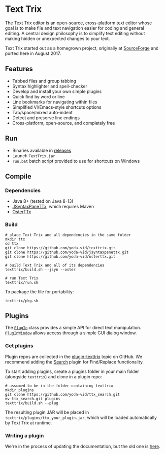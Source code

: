 # Text Trix

The Text Trix editor is an open-source, cross-platform text editor whose goal is to make file and text navigation easier for coding and general editing. A central design philosophy is to simplify text editing without making hidden or unexpected changes to your text.

Text Trix started out as a homegrown project, originally at [SourceForge](https://sourceforge.net/projects/texttrix/) and ported here in August 2017.

## Features

* Tabbed files and group tabbing
* Syntax highlighter and spell-checker
* Develop and install your own simple plugins
* Quick find by word or line
* Line bookmarks for navigating within files
* Simplified Vi/Emacs-style shortcuts options
* Tab/space/mixed auto-indent
* Detect and preserve line endings
* Cross-platform, open-source, and completely free

## Run

* Binaries available in [releases](https://github.com/yoda-vid/texttrix/releases)
* Launch ``TextTrix.jar``
* ``run.bat`` batch script provided to use for shortcuts on Windows

## Compile

### Dependencies

* Java 8+ (tested on Java 8-13)
* [JSyntaxPaneTTx](https://github.com/yoda-vid/jsyntaxpanettx), which requires Maven
* [OsterTTx](https://github.com/yoda-vid/osterttx)

### Build



```
# place Text Trix and all dependencies in the same folder
mkdir ttx
cd ttx
git clone https://github.com/yoda-vid/texttrix.git
git clone https://github.com/yoda-vid/jsyntaxpanettx.git
git clone https://github.com/yoda-vid/osterttx.git

# build Text Trix and all of its dependencies
texttrix/build.sh --jsyn --oster

# run Text Trix
texttrix/run.sh
```

To package the file for portability:

```
texttrix/pkg.sh
```

## Plugins

The [`PlugIn`](https://github.com/yoda-vid/texttrix/blob/master/com/textflex/texttrix/PlugIn.java) class provides a simple API for direct text manipulation. [`PlugInWindow`](https://github.com/yoda-vid/texttrix/blob/master/com/textflex/texttrix/PlugInWindow.java) allows access through a simple GUI dialog window.

### Get plugins

Plugin repos are collected in the [plugin-texttrix](https://github.com/topics/plugin-texttrix) topic on GitHub. We recommend adding the [Search](https://github.com/yoda-vid/ttx_search) plugin for Find/Replace functionality.

To start adding plugins, create a plugins folder in your main folder (alongside `texttrix`) and clone in a plugin repo:

```
# assumed to be in the folder containing texttrix
mkdir plugins
git clone https://github.com/yoda-vid/ttx_search.git
mv ttx_search.git plugins
texttrix/build.sh --plug
```

The resulting plugin JAR will be placed in `texttrix/plugins/ttx_your_plugin.jar`, which will be loaded automatically by Text Trix at runtime.

### Writing a plugin

We're in the process of updating the documentation, but the old one is [here](https://sourceforge.net/p/texttrix/wiki/PlugIn/).
